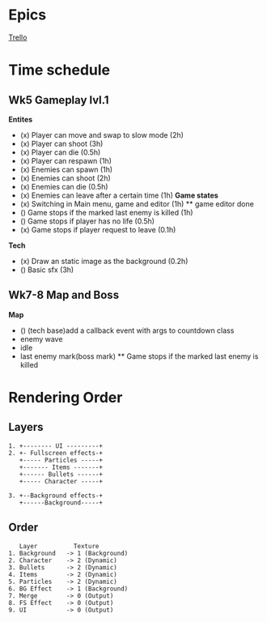 
# Epics
[Trello](https://trello.com/b/d367iSaP/untitled-and-will-be-titled-shooter-game)
# Time schedule

## Wk5 Gameplay lvl.1
**Entites**
* (x) Player can move and swap to slow mode (2h)
* (x) Player can shoot (3h)
* (x) Player can die (0.5h)
* (x) Player can respawn (1h)
* (x) Enemies can spawn (1h)
* (x) Enemies can shoot (2h)
* (x) Enemies can die   (0.5h)
* (x) Enemies can leave after a certain time (1h)
**Game states**
* (x) Switching in Main menu, game and editor (1h)
   ** game editor done
* () Game stops if the marked last enemy is killed (1h)
* () Game stops if player has no life (0.5h)
* (x) Game stops if player request to leave (0.1h)

**Tech**
* (x) Draw an static image as the background (0.2h)
* () Basic sfx  (3h)

## Wk7-8 Map and Boss
**Map**
* () (tech base)add a callback event with args to countdown class
* enemy wave
* idle
* last enemy mark(boss mark)
**  Game stops if the marked last enemy is killed

# Rendering Order

## Layers
```
1. +-------- UI ---------+
2. +- Fullscreen effects-+
   +----- Particles -----+
   +------- Items -------+
   +------ Bullets ------+
   +----- Character -----+

3. +--Background effects-+
   +------Background-----+
```

## Order
```
   Layer          Texture
1. Background   -> 1 (Background)
2. Character    -> 2 (Dynamic)
3. Bullets      -> 2 (Dynamic)
4. Items        -> 2 (Dynamic)
5. Particles    -> 2 (Dynamic)
6. BG Effect    -> 1 (Background)
7. Merge        -> 0 (Output)
8. FS Effect    -> 0 (Output)
9. UI           -> 0 (Output)
```
